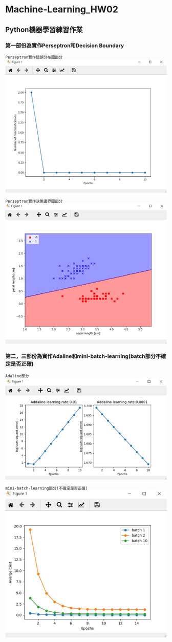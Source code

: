 # Machine-Learning_HW02
## Python機器學習練習作業
### 第一部份為實作Perseptron和Decision Boundary

`Perseptron實作錯誤分布圖部分`
![image](https://github.com/WuSiangRu/Machine-Learning_HW02/blob/master/HW_2-1/result/01.jpg)


`Perseptron實作決策邊界圖部分`
![image](https://github.com/WuSiangRu/Machine-Learning_HW02/blob/master/HW_2-1/result/02.jpg)

### 第二，三部份為實作Adaline和mini-batch-learning(batch部分不確定是否正確)
`Adaline部分`
![image](https://github.com/WuSiangRu/Machine-Learning_HW02/blob/master/HW_2-2&2-3/result/03.jpg)

`mini-batch-learning部分(不確定是否正確)`
![image](https://github.com/WuSiangRu/Machine-Learning_HW02/blob/master/HW_2-2&2-3/result/04.jpg)

